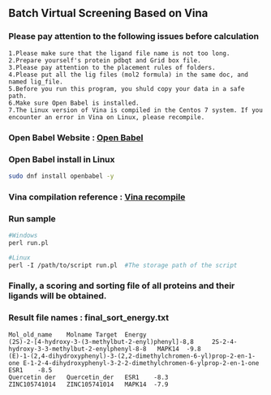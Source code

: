 ## **Batch Virtual Screening Based on Vina**

### Please pay attention to the following issues before calculation
	1.Please make sure that the ligand file name is not too long.
	2.Prepare yourself's protein pdbqt and Grid box file.  
	3.Please pay attention to the placement rules of folders.
	4.Please put all the lig files (mol2 formula) in the same doc, and named lig_file.   
	5.Before you run this program, you shuld copy your data in a safe path.
	6.Make sure Open Babel is installed.
	7.The Linux version of Vina is compiled in the Centos 7 system. If you encounter an error in Vina on Linux, please recompile.

### Open Babel Website : [Open Babel](https://openbabel.org/)
### Open Babel install in Linux
```Bash
sudo dnf install openbabel -y

```

### Vina compilation reference : [Vina recompile](https://www.dzbioinformatics.com/2020/09/05/autodock-vina-%e6%ba%90%e7%a0%81%e7%bc%96%e8%af%91%e5%ae%89%e8%a3%85/)

### Run sample
```Perl
#Windows
perl run.pl

#Linux
perl -I /path/to/script run.pl	#The storage path of the script
```

### Finally, a scoring and sorting file of all proteins and their ligands will be obtained.
### Result file names : final_sort_energy.txt
	Mol_old_name    Molname Target  Energy
	(2S)-2-[4-hydroxy-3-(3-methylbut-2-enyl)phenyl]-8,8     2S-2-4-hydroxy-3-3-methylbut-2-enylphenyl-8-8   MAPK14  -9.8
	(E)-1-(2,4-dihydroxyphenyl)-3-(2,2-dimethylchromen-6-yl)prop-2-en-1-one E-1-2-4-dihydroxyphenyl-3-2-2-dimethylchromen-6-ylprop-2-en-1-one       ESR1    -8.5
	Quercetin der   Quercetin_der   ESR1    -8.3
	ZINC105741014   ZINC105741014   MAPK14  -7.9


